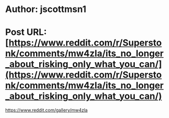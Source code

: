 # Author: jscottmsn1
# Post URL: [https://www.reddit.com/r/Superstonk/comments/mw4zla/its_no_longer_about_risking_only_what_you_can/](https://www.reddit.com/r/Superstonk/comments/mw4zla/its_no_longer_about_risking_only_what_you_can/)


https://www.reddit.com/gallery/mw4zla